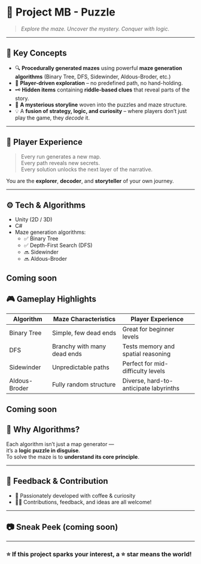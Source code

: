 # 🧩 Project MB - Puzzle

> *Explore the maze. Uncover the mystery. Conquer with logic.*

---

## 📌 Key Concepts

- 🔍 **Procedurally generated mazes** using powerful **maze generation algorithms** (Binary Tree, DFS, Sidewinder, Aldous-Broder, etc.)
- 🚶 **Player-driven exploration** – no predefined path, no hand-holding.
- 🗝️ **Hidden items** containing **riddle-based clues** that reveal parts of the story.
- 🧠 **A mysterious storyline** woven into the puzzles and maze structure.
- 💡 A **fusion of strategy, logic, and curiosity** – where players don’t just play the game, they *decode* it.

---

## 🌌 Player Experience

> Every run generates a new map.  
> Every path reveals new secrets.  
> Every solution unlocks the next layer of the narrative.

You are the **explorer**, **decoder**, and **storyteller** of your own journey.

---

## ⚙️ Tech & Algorithms

- Unity (2D / 3D)
- C#
- Maze generation algorithms:
  - ✅ Binary Tree
  - ✅ Depth-First Search (DFS)
  - 🔜 Sidewinder
  - 🔜 Aldous-Broder

Coming soon
---

## 🎮 Gameplay Highlights

| Algorithm         | Maze Characteristics              | Player Experience                               |
|-------------------|-----------------------------------|--------------------------------------------------|
| Binary Tree       | Simple, few dead ends             | Great for beginner levels                        |
| DFS               | Branchy with many dead ends       | Tests memory and spatial reasoning               |
| Sidewinder        | Unpredictable paths               | Perfect for mid-difficulty levels                |
| Aldous-Broder     | Fully random structure            | Diverse, hard-to-anticipate labyrinths           |

Coming soon
---

## 🧠 Why Algorithms?

Each algorithm isn’t just a map generator —  
it’s a **logic puzzle in disguise**.  
To solve the maze is to **understand its core principle**.

---

## 💬 Feedback & Contribution

- 👾 Passionately developed with coffee & curiosity
- 🧑‍💻 Contributions, feedback, and ideas are all welcome!

---

## 📷 Sneak Peek (coming soon)

---

### ⭐ If this project sparks your interest, a ⭐ star means the world!
